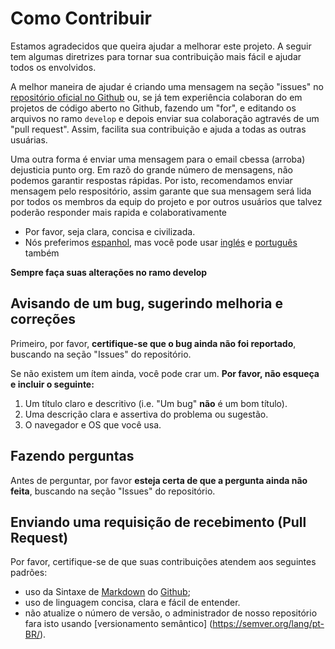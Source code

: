 # Como Contribuir

Estamos agradecidos que queira ajudar a melhorar este projeto. A seguir tem algumas diretrizes para tornar sua contribuição mais fácil e ajudar todos os envolvidos.

A melhor maneira de ajudar é criando uma mensagem na seção "issues" no [repositório oficial no Github](https://github.com/Dejusticia/mota-active-transparency-specification/) ou, se já tem experiência colaboran do em projetos de código aberto no Github, fazendo um "for", e editando os arquivos no ramo `develop` e depois enviar sua colaboração agtravés de um "pull request". Assim, facilita sua contribuição e ajuda a todas as outras usuárias.

Uma outra forma é enviar uma mensagem para o email  cbessa (arroba) dejusticia punto org. Em razõ do grande número de mensagens, não podemos garantir respostas rápidas. Por isto, recomendamos enviar mensagem pelo respositório, assim garante que sua mensagem será lida por todos os membros da equip do projeto e por outros usuários que talvez poderão responder mais rapida e colaborativamente

* Por favor, seja clara, concisa e civilizada.
* Nós preferimos [espanhol](CONTRIBUYENDO.md), mas você pode usar [inglés](CONTRIBUTING.md) e [português](CONTRIBUINDO.md) também

**Sempre faça suas alterações no ramo develop**

## Avisando de um bug, sugerindo melhoria e correções

Primeiro, por favor, **certifique-se que o bug ainda não foi reportado**, buscando na seção "Issues" do repositório.

Se não existem um ítem ainda, você pode crar um. **Por favor, não esqueça e incluir o seguinte:**

1. Um título claro e descritivo (i.e. "Um bug" **não** é um bom título).
2. Uma descrição clara e assertiva do problema ou sugestão.
3. O navegador e OS que você usa.

## Fazendo perguntas

Antes de perguntar, por favor **esteja certa de que a pergunta ainda não feita**, buscando na seção "Issues" do repositório.

## Enviando uma requisição de recebimento (Pull Request)

Por favor, certifique-se de que suas contribuições atendem aos seguintes padrões:

- uso da Sintaxe de [Markdown](https://guides.github.com/features/mastering-markdown/) do [Github](https://help.github.com/en/articles/basic-writing-and-formatting-syntax);
- uso de linguagem concisa, clara e fácil de entender.
- não atualize o número de versão, o administrador de nosso repositório fara isto usando [versionamento semântico] (https://semver.org/lang/pt-BR/).
